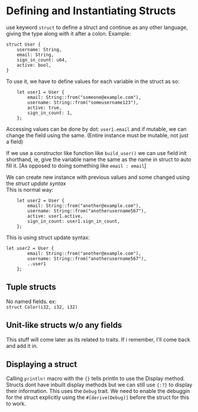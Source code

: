 # Defining and Instantiating Structs

use keyword `struct` to define a struct and continue as any other language, giving the type along with it after a colon. Example:

```
struct User {
    username: String,
    email: String,
    sign_in_count: u64,
    active: bool,
}
```

To use it, we have to define values for each variable in the struct as so:

```
    let user1 = User {
        email: String::from("someone@example.com"),
        username: String::from("someusername123"),
        active: true,
        sign_in_count: 1,
    };
```

Accessing values can be done by dot: `user1.email` and if mutable, we can change the field using the same. (Entire instance must be mutable, not just a field)

If we use a constructor like function like `build_user()` we can use field init shorthand, ie, give the variable name the same as the name in struct to auto fill it. [As opposed to doing something like `email : email`]

We can create new instance with previous values and some changed using the _struct update syntax_  
This is normal way:

```
    let user2 = User {
        email: String::from("another@example.com"),
        username: String::from("anotherusername567"),
        active: user1.active,
        sign_in_count: user1.sign_in_count,
    };
```

This is using struct update syntax:

```
let user2 = User {
        email: String::from("another@example.com"),
        username: String::from("anotherusername567"),
        ..user1
    };
```

## Tuple structs

No named fields. ex:  
`struct Color(i32, i32, i32)`

## Unit-like structs w/o any fields

This stuff will come later as its related to traits.
If i remember, I'll come back and add it in.

## Displaying a struct

Calling `println!` macro with the `{}` tells println to use the Display method. Structs dont have inbuilt display methods but we can still use `{:?}` to display their information. This uses the `Debug` trait.
We need to enable the debuggin for the struct explicitly using the `#[derive(Debug)]` before the struct for this to work.
